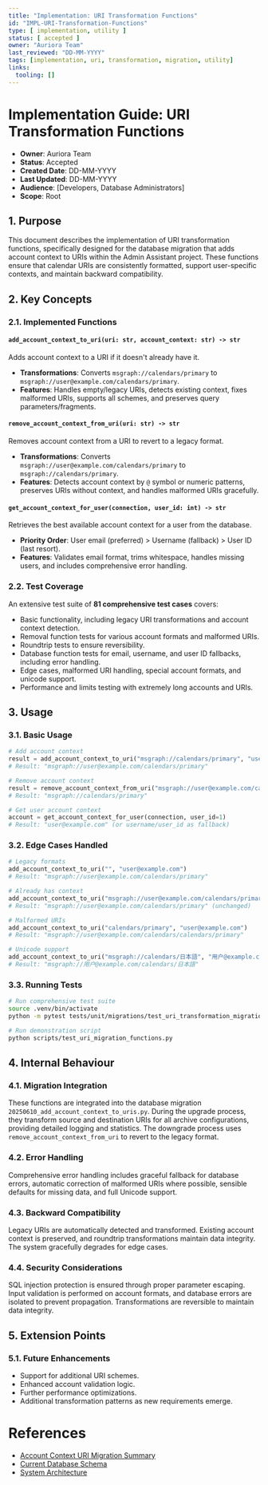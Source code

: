 ```yaml
---
title: "Implementation: URI Transformation Functions"
id: "IMPL-URI-Transformation-Functions"
type: [ implementation, utility ]
status: [ accepted ]
owner: "Auriora Team"
last_reviewed: "DD-MM-YYYY"
tags: [implementation, uri, transformation, migration, utility]
links:
  tooling: []
---
```


# Implementation Guide: URI Transformation Functions

- **Owner**: Auriora Team
- **Status**: Accepted
- **Created Date**: DD-MM-YYYY
- **Last Updated**: DD-MM-YYYY
- **Audience**: [Developers, Database Administrators]
- **Scope**: Root

## 1. Purpose

This document describes the implementation of URI transformation functions, specifically designed for the database migration that adds account context to URIs within the Admin Assistant project. These functions ensure that calendar URIs are consistently formatted, support user-specific contexts, and maintain backward compatibility.

## 2. Key Concepts

### 2.1. Implemented Functions

#### `add_account_context_to_uri(uri: str, account_context: str) -> str`

Adds account context to a URI if it doesn't already have it.

-   **Transformations**: Converts `msgraph://calendars/primary` to `msgraph://user@example.com/calendars/primary`.
-   **Features**: Handles empty/legacy URIs, detects existing context, fixes malformed URIs, supports all schemes, and preserves query parameters/fragments.

#### `remove_account_context_from_uri(uri: str) -> str`

Removes account context from a URI to revert to a legacy format.

-   **Transformations**: Converts `msgraph://user@example.com/calendars/primary` to `msgraph://calendars/primary`.
-   **Features**: Detects account context by `@` symbol or numeric patterns, preserves URIs without context, and handles malformed URIs gracefully.

#### `get_account_context_for_user(connection, user_id: int) -> str`

Retrieves the best available account context for a user from the database.

-   **Priority Order**: User email (preferred) > Username (fallback) > User ID (last resort).
-   **Features**: Validates email format, trims whitespace, handles missing users, and includes comprehensive error handling.

### 2.2. Test Coverage

An extensive test suite of **81 comprehensive test cases** covers:

-   Basic functionality, including legacy URI transformations and account context detection.
-   Removal function tests for various account formats and malformed URIs.
-   Roundtrip tests to ensure reversibility.
-   Database function tests for email, username, and user ID fallbacks, including error handling.
-   Edge cases, malformed URI handling, special account formats, and unicode support.
-   Performance and limits testing with extremely long accounts and URIs.

## 3. Usage

### 3.1. Basic Usage

```python
# Add account context
result = add_account_context_to_uri("msgraph://calendars/primary", "user@example.com")
# Result: "msgraph://user@example.com/calendars/primary"

# Remove account context
result = remove_account_context_from_uri("msgraph://user@example.com/calendars/primary")
# Result: "msgraph://calendars/primary"

# Get user account context
account = get_account_context_for_user(connection, user_id=1)
# Result: "user@example.com" (or username/user_id as fallback)
```

### 3.2. Edge Cases Handled

```python
# Legacy formats
add_account_context_to_uri("", "user@example.com")
# Result: "msgraph://user@example.com/calendars/primary"

# Already has context
add_account_context_to_uri("msgraph://user@example.com/calendars/primary", "different@example.com")
# Result: "msgraph://user@example.com/calendars/primary" (unchanged)

# Malformed URIs
add_account_context_to_uri("calendars/primary", "user@example.com")
# Result: "msgraph://user@example.com/calendars/calendars/primary"

# Unicode support
add_account_context_to_uri("msgraph://calendars/日本語", "用户@example.com")
# Result: "msgraph://用户@example.com/calendars/日本語"
```

### 3.3. Running Tests

```bash
# Run comprehensive test suite
source .venv/bin/activate
python -m pytest tests/unit/migrations/test_uri_transformation_migration.py -v

# Run demonstration script
python scripts/test_uri_migration_functions.py
```

## 4. Internal Behaviour

### 4.1. Migration Integration

These functions are integrated into the database migration `20250610_add_account_context_to_uris.py`. During the upgrade process, they transform source and destination URIs for all archive configurations, providing detailed logging and statistics. The downgrade process uses `remove_account_context_from_uri` to revert to the legacy format.

### 4.2. Error Handling

Comprehensive error handling includes graceful fallback for database errors, automatic correction of malformed URIs where possible, sensible defaults for missing data, and full Unicode support.

### 4.3. Backward Compatibility

Legacy URIs are automatically detected and transformed. Existing account context is preserved, and roundtrip transformations maintain data integrity. The system gracefully degrades for edge cases.

### 4.4. Security Considerations

SQL injection protection is ensured through proper parameter escaping. Input validation is performed on account formats, and database errors are isolated to prevent propagation. Transformations are reversible to maintain data integrity.

## 5. Extension Points

### 5.1. Future Enhancements

-   Support for additional URI schemes.
-   Enhanced account validation logic.
-   Further performance optimizations.
-   Additional transformation patterns as new requirements emerge.

# References

-   [Account Context URI Migration Summary](IMPL-Migration-Summary.md)
-   [Current Database Schema](DATA-002-Current-Schema.md)
-   [System Architecture](ARCH-001-System-Architecture.md)
